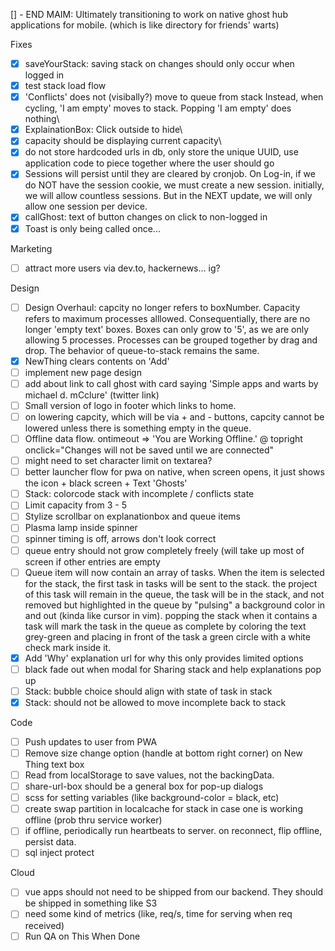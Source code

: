 [] - END MAIM: Ultimately transitioning to work on native ghost hub applications for mobile. (which is like directory for friends' warts)

Fixes

- [X] saveYourStack: saving stack on changes should only occur when logged in  
- [X] test stack load flow  
- [X] 'Conflicts' does not (visibally?) move to queue from stack
      Instead, when cycling, 'I am empty' moves to stack. 
      Popping 'I am empty' does nothing\
- [X] ExplainationBox: Click outside to hide\
- [X] capacity should be displaying current capacity\
- [X] do not store hardcoded urls in db, only store the unique UUID,
use application code to piece together where the user should go
- [X] Sessions will persist until they are cleared by cronjob. On Log-in, if we do NOT have the session cookie, we must create a new session. initially, we will allow countless sessions. But in the NEXT update, we will only allow one session per device. 
- [X] callGhost: text of button changes on click to non-logged in  
- [X] Toast is only being called once...

Marketing
- [ ] attract more users via dev.to, hackernews... ig?

Design
- [ ] Design Overhaul: capcity no longer refers to boxNumber. Capacity refers to maximum processes alllowed. Consequentially, there are no longer 'empty text' boxes. Boxes can only grow to '5', as we are only allowing 5 processes. Processes can be grouped together by drag and drop. The behavior of queue-to-stack remains the same.  
- [X] NewThing clears contents on 'Add'
- [ ] implement new page design 
- [ ] add about link to call ghost with card saying 'Simple apps and warts by michael d. mCclure' (twitter link)
- [ ] Small version of logo in footer which links to home.
- [ ] on lowering capcity, which will be via + and - buttons, capcity cannot be lowered unless there is something empty in the queue. 
- [ ] Offline data flow. ontimeout => 'You are Working Offline.' @ topright onclick="Changes will not be saved until we are connected"
- [ ] might need to set character limit on textarea?
- [ ] better launcher flow for pwa on native, when screen opens, it just shows the icon + black screen + Text 'Ghosts'
- [ ] Stack: colorcode stack with incomplete / conflicts state
- [ ] Limit capacity from 3 - 5
- [ ] Stylize scrollbar on explanationbox and queue items
- [ ] Plasma lamp inside spinner
- [ ] spinner timing is off, arrows don't look correct
- [ ] queue entry should not grow completely freely (will take up most of screen if other entries are empty
- [ ] Queue item will now contain an array of tasks. When the item is selected for the stack, the first task in tasks will be sent to the stack. the project of this task will remain in the queue, the task will be in the stack, and not removed but highlighted in the queue by "pulsing" a background color in and out (kinda like cursor in vim). popping the stack when it contains a task will mark the task in the queue as complete by coloring the text grey-green and placing in front of the task a green circle with a white check mark inside it.
- [X] Add 'Why' explanation url for why this only provides limited options
- [ ] black fade out when modal for Sharing stack and help explanations pop up
- [ ] Stack: bubble choice should align with state of task in stack
- [X] Stack: should not be allowed to move incomplete back to stack

Code
- [ ] Push updates to user from PWA
- [ ] Remove size change option (handle at bottom right corner) on New Thing text box
- [ ] Read from localStorage to save values, not the backingData. 
- [ ] share-url-box should be a general box for pop-up dialogs
- [ ] scss for setting variables (like background-color = black, etc)
- [ ] create swap partition in localcache for stack in case one is working offline (prob thru service worker)
- [ ] if offline, periodically run heartbeats to server. on reconnect, flip offline, persist data. 
- [ ] sql inject protect

Cloud
- [ ] vue apps should not need to be shipped from our backend. They should be shipped in something like S3
- [ ] need some kind of metrics (like, req/s, time for serving when req received)
- [ ] Run QA on This When Done
